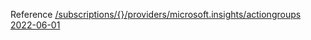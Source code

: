 Reference [/subscriptions/{}/providers/microsoft.insights/actiongroups 2022-06-01](/Resources/mgmt-plane/L3N1YnNjcmlwdGlvbnMve30vcHJvdmlkZXJzL21pY3Jvc29mdC5pbnNpZ2h0cy9hY3Rpb25ncm91cHM=/2022-06-01.xml)
